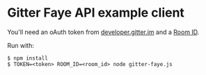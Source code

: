 # Gitter Faye API example client

You'll need an oAuth token from [developer.gitter.im](https://developer.gitter.im) and a [Room ID](https://developer.gitter.im/docs/rooms-resource).

Run with:

```
$ npm install
$ TOKEN=<token> ROOM_ID=<room_id> node gitter-faye.js
```
